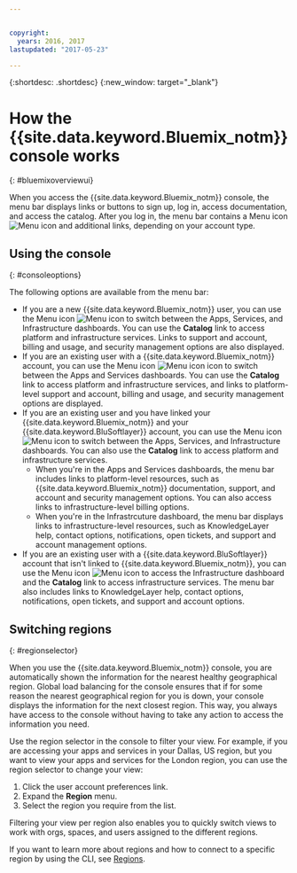 ```yaml
---


copyright:
  years: 2016, 2017
lastupdated: "2017-05-23"

---
```


{:shortdesc: .shortdesc}
{:new_window: target="_blank"}

# How the {{site.data.keyword.Bluemix_notm}} console works
{: #bluemixoverviewui}

When you access the {{site.data.keyword.Bluemix_notm}} console, the menu bar displays links or buttons to sign up, log in, access documentation, and access the catalog. After you log in, the menu bar contains a Menu icon ![Menu icon](../icons/icon_hamburger.svg) and additional links, depending on your account type.

## Using the console
{: #consoleoptions}

The following options are available from the menu bar:

* If you are a new {{site.data.keyword.Bluemix_notm}} user, you can use the Menu icon ![Menu icon](../icons/icon_hamburger.svg) to switch between the Apps, Services, and Infrastructure dashboards. You can use the **Catalog** link to access platform and infrastructure services. Links to support and account, billing and usage, and security management options are also displayed.
* If you are an existing user with a {{site.data.keyword.Bluemix_notm}} account, you can use the Menu icon ![Menu icon icon](../icons/icon_hamburger.svg) to switch between the Apps and Services dashboards. You can use the **Catalog** link to access platform and infrastructure services, and links to platform-level support and account, billing and usage, and security management options are displayed.
* If you are an existing user and you have linked your {{site.data.keyword.Bluemix_notm}} and your {{site.data.keyword.BluSoftlayer}} account, you can use the Menu icon ![Menu icon](../icons/icon_hamburger.svg) to switch between the Apps, Services, and Infrastructure dashboards. You can also use the **Catalog** link to access platform and infrastructure services.
  * When you're in the Apps and Services dashboards, the menu bar includes links to platform-level resources, such as {{site.data.keyword.Bluemix_notm}} documentation, support, and account and security management options. You can also access links to infrastructure-level billing options.
  * When you're in the Infrastrcuture dashboard, the menu bar displays links to infrastructure-level resources, such as KnowledgeLayer help, contact options, notifications, open tickets, and support and account management options.
* If you are an existing user with a {{site.data.keyword.BluSoftlayer}} account that isn't linked to {{site.data.keyword.Bluemix_notm}}, you can use the Menu icon ![Menu icon](../icons/icon_hamburger.svg) to access the Infrastructure dashboard and the **Catalog** link to access infrastructure services. The menu bar also includes links to KnowledgeLayer help, contact options, notifications, open tickets, and support and account options.

## Switching regions 
{: #regionselector}

When you use the {{site.data.keyword.Bluemix_notm}} console, you are automatically shown the information for the nearest healthy geographical region. Global load balancing for the console ensures that if for some reason the nearest geographical region for you is down, your console displays the information for the next closest region. This way, you always have access to the console without having to take any action to access the information you need.

Use the region selector in the console to filter your view. For example, if you are accessing your apps and services in your Dallas, US region, but you want to view your apps and services for the London region, you can use the region selector to change your view:

1. Click the user account preferences link.
2. Expand the **Region** menu.
3. Select the region you require from the list.

Filtering your view per region also enables you to quickly switch views to work with orgs, spaces, and users assigned to the different regions.

If you want to learn more about regions and how to connect to a specific region by using the CLI, see [Regions](/docs/overview/cf.html#ov_intro_reg).  



